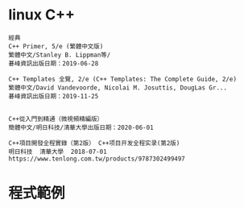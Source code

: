 # linux C++
```
經典
C++ Primer, 5/e (繁體中文版)
繁體中文/Stanley B. Lippman等/
碁峰資訊出版日期：2019-06-28
```
```
C++ Templates 全覽, 2/e (C++ Templates: The Complete Guide, 2/e)
繁體中文/David Vandevoorde, Nicolai M. Josuttis, DougLas Gr...
碁峰資訊出版日期：2019-11-25
```
```

```
```
C++從入門到精通（微視頻精編版）
簡體中文/明日科技/清華大學出版日期：2020-06-01
```
```
C++項目開發全程實錄（第2版） C++项目开发全程实录(第2版)
明日科技  清華大學  2018-07-01
https://www.tenlong.com.tw/products/9787302499497
```
# 程式範例
```

```
